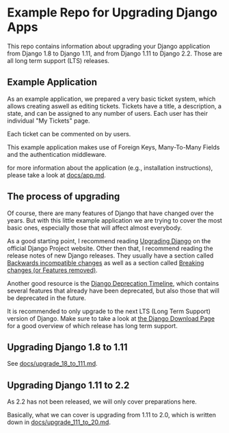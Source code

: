 # Example Repo for Upgrading Django Apps
This repo contains information about upgrading your Django application from Django 1.8 to Django 1.11, and
from Django 1.11 to Django 2.2. Those are all long term support (LTS) releases.

## Example Application

As an example application, we prepared a very basic ticket system, which allows creating aswell as editing
tickets. Tickets have a title, a description, a state, and can be assigned to any number of users. Each
user has their individual "My Tickets" page.

Each ticket can be commented on by users.

This example application makes use of Foreign Keys, Many-To-Many Fields and the authentication middleware.

for more information about the application (e.g., installation instructions), please take a look at [docs/app.md](docs/app.md).

## The process of upgrading

Of course, there are many features of Django that have changed over the years. But with this little example
application we are trying to cover the most basic ones, especially those that will affect almost everybody.

As a good starting point, I recommend reading [Upgrading Django](https://docs.djangoproject.com/en/1.11/howto/upgrade-version/)
on the official Django Project website. Other then that, I recommend reading the release notes of new Django
releases. They usually have a section called [Backwards incompatible changes](https://docs.djangoproject.com/en/1.9/releases/1.9/#backwards-incompatible-changes-in-1-9)
as well as a section called [Breaking changes (or Features removed)](https://docs.djangoproject.com/en/1.9/releases/1.9/#removed-features-1-9).

Another good resource is the [Django Deprecation Timeline](https://docs.djangoproject.com/en/dev/internals/deprecation/),
which contains several features that already have been deprecated, but also those that will be deprecated in the future.

It is recommended to only upgrade to the next LTS (Long Term Support) version of Django. Make sure to take a look at
[the Django Download Page](https://www.djangoproject.com/download/#supported-versions) for a good overview of which
release has long term support.

## Upgrading Django 1.8 to 1.11
See [docs/upgrade_18_to_111.md](docs/upgrade_18_to_111.md).

## Upgrading Django 1.11 to 2.2
As 2.2 has not been released, we will only cover preparations here.

Basically, what we can cover is upgrading from 1.11 to 2.0, which is written down in
[docs/upgrade_111_to_20.md](docs/upgrade_111_to_20.md).
